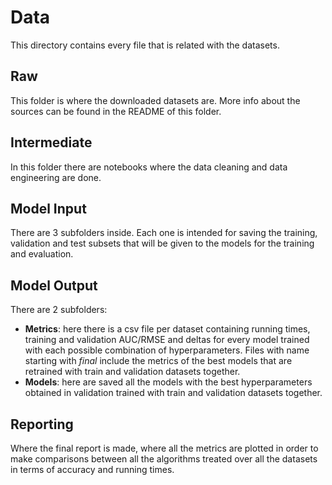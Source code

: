 # Data
This directory contains every file that is  related with the datasets.

## Raw 
This folder is where the downloaded datasets are. More info about the sources can be found in the README of this folder.

## Intermediate
In this folder there are notebooks where the data cleaning and data engineering are done.

## Model Input
There are 3 subfolders inside. Each one is intended for saving the training, validation and test subsets that will be given to the models for the training and evaluation.

## Model Output
There are 2 subfolders:
- **Metrics**: here there is a csv file per dataset containing running times, training and validation AUC/RMSE and deltas for every model trained with each possible combination of hyperparameters. Files with name starting with *final* include the metrics of the best models that are retrained with train and validation datasets together.
- **Models**: here are saved all the models with the best hyperparameters obtained in validation trained with train and validation datasets together.

## Reporting 
Where the final report is made, where all the metrics are plotted in order to make comparisons between all the algorithms treated over all the datasets in terms of accuracy and running times.
